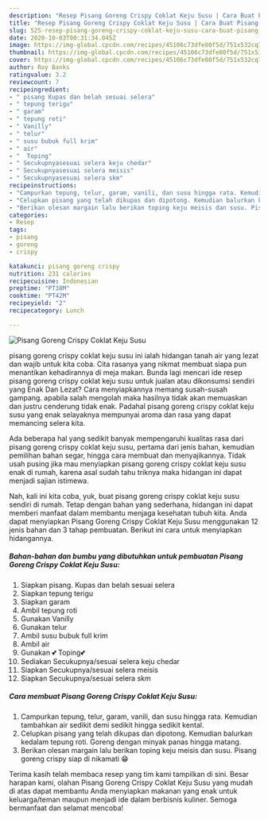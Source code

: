```yaml
---
description: "Resep Pisang Goreng Crispy Coklat Keju Susu | Cara Buat Pisang Goreng Crispy Coklat Keju Susu Yang Lezat Sekali"
title: "Resep Pisang Goreng Crispy Coklat Keju Susu | Cara Buat Pisang Goreng Crispy Coklat Keju Susu Yang Lezat Sekali"
slug: 525-resep-pisang-goreng-crispy-coklat-keju-susu-cara-buat-pisang-goreng-crispy-coklat-keju-susu-yang-lezat-sekali
date: 2020-10-03T00:31:34.045Z
image: https://img-global.cpcdn.com/recipes/45106c73dfe80f5d/751x532cq70/pisang-goreng-crispy-coklat-keju-susu-foto-resep-utama.jpg
thumbnail: https://img-global.cpcdn.com/recipes/45106c73dfe80f5d/751x532cq70/pisang-goreng-crispy-coklat-keju-susu-foto-resep-utama.jpg
cover: https://img-global.cpcdn.com/recipes/45106c73dfe80f5d/751x532cq70/pisang-goreng-crispy-coklat-keju-susu-foto-resep-utama.jpg
author: Roy Banks
ratingvalue: 3.2
reviewcount: 7
recipeingredient:
- " pisang Kupas dan belah sesuai selera"
- " tepung terigu"
- " garam"
- " tepung roti"
- " Vanilly"
- " telur"
- " susu bubuk full krim"
- " air"
- "  Toping"
- " Secukupnyasesuai selera keju chedar"
- " Secukupnyasesuai selera meisis"
- " Secukupnyasesuai selera skm"
recipeinstructions:
- "Campurkan tepung, telur, garam, vanili, dan susu hingga rata. Kemudian tambahkan air sedikit demi sedikit hingga sedikit kental."
- "Celupkan pisang yang telah dikupas dan dipotong. Kemudian balurkan kedalam tepung roti. Goreng dengan minyak panas hingga matang."
- "Berikan olesan margain lalu berikan toping keju meisis dan susu. Pisang goreng crispy siap di nikamati 😁"
categories:
- Resep
tags:
- pisang
- goreng
- crispy

katakunci: pisang goreng crispy 
nutrition: 231 calories
recipecuisine: Indonesian
preptime: "PT38M"
cooktime: "PT42M"
recipeyield: "2"
recipecategory: Lunch

---
```



![Pisang Goreng Crispy Coklat Keju Susu](https://img-global.cpcdn.com/recipes/45106c73dfe80f5d/751x532cq70/pisang-goreng-crispy-coklat-keju-susu-foto-resep-utama.jpg)


pisang goreng crispy coklat keju susu ini ialah hidangan tanah air yang lezat dan wajib untuk kita coba. Cita rasanya yang nikmat membuat siapa pun menantikan kehadirannya di meja makan.
Bunda lagi mencari ide resep pisang goreng crispy coklat keju susu untuk jualan atau dikonsumsi sendiri yang Enak Dan Lezat? Cara menyiapkannya memang susah-susah gampang. apabila salah mengolah maka hasilnya tidak akan memuaskan dan justru cenderung tidak enak. Padahal pisang goreng crispy coklat keju susu yang enak selayaknya mempunyai aroma dan rasa yang dapat memancing selera kita.

Ada beberapa hal yang sedikit banyak mempengaruhi kualitas rasa dari pisang goreng crispy coklat keju susu, pertama dari jenis bahan, kemudian pemilihan bahan segar, hingga cara membuat dan menyajikannya. Tidak usah pusing jika mau menyiapkan pisang goreng crispy coklat keju susu enak di rumah, karena asal sudah tahu triknya maka hidangan ini dapat menjadi sajian istimewa.




Nah, kali ini kita coba, yuk, buat pisang goreng crispy coklat keju susu sendiri di rumah. Tetap dengan bahan yang sederhana, hidangan ini dapat memberi manfaat dalam membantu menjaga kesehatan tubuh kita. Anda dapat menyiapkan Pisang Goreng Crispy Coklat Keju Susu menggunakan 12 jenis bahan dan 3 tahap pembuatan. Berikut ini cara untuk menyiapkan hidangannya.

<!--inarticleads1-->

##### Bahan-bahan dan bumbu yang dibutuhkan untuk pembuatan Pisang Goreng Crispy Coklat Keju Susu:

1. Siapkan  pisang. Kupas dan belah sesuai selera
1. Siapkan  tepung terigu
1. Siapkan  garam
1. Ambil  tepung roti
1. Gunakan  Vanilly
1. Gunakan  telur
1. Ambil  susu bubuk full krim
1. Ambil  air
1. Gunakan  💕 Toping💕
1. Sediakan  Secukupnya/sesuai selera keju chedar
1. Siapkan  Secukupnya/sesuai selera meisis
1. Siapkan  Secukupnya/sesuai selera skm




<!--inarticleads2-->

##### Cara membuat Pisang Goreng Crispy Coklat Keju Susu:

1. Campurkan tepung, telur, garam, vanili, dan susu hingga rata. Kemudian tambahkan air sedikit demi sedikit hingga sedikit kental.
1. Celupkan pisang yang telah dikupas dan dipotong. Kemudian balurkan kedalam tepung roti. Goreng dengan minyak panas hingga matang.
1. Berikan olesan margain lalu berikan toping keju meisis dan susu. Pisang goreng crispy siap di nikamati 😁




Terima kasih telah membaca resep yang tim kami tampilkan di sini. Besar harapan kami, olahan Pisang Goreng Crispy Coklat Keju Susu yang mudah di atas dapat membantu Anda menyiapkan makanan yang enak untuk keluarga/teman maupun menjadi ide dalam berbisnis kuliner. Semoga bermanfaat dan selamat mencoba!
